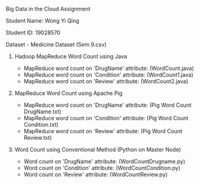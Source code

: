 Big Data in the Cloud Assignment

Student Name: Wong Yi Qing

Student ID: 19028570

Dataset - Medicine Dataset (Sem 9.csv)

1) Hadoop MapReduce Word Count using Java

   - MapReduce word count on 'DrugName' attribute: (WordCount.java)
   - MapReduce word count on 'Condition' attribute: (WordCount1.java)
   - MapReduce word count on 'Review' attribute: (WordCount2.java)
  
2) MapReduce Word Count using Apache Pig 

   - MapReduce word count on 'DrugName' attribute: (Pig Word Count DrugName.txt)
   - MapReduce word count on 'Condition' attribute: (Pig Word Count Condition.txt)
   - MapReduce word count on 'Review' attribute: (Pig Word Count Review.txt)
  
3) Word Count using Conventional Method (Python on Master Node)

   - Word count on 'DrugName' attribute: (WordCountDrugname.py)
   - Word count on 'Condition' attribute: (WordCountCondition.py)
   - Word count on 'Review' attribute: (WordCountReview.py)
